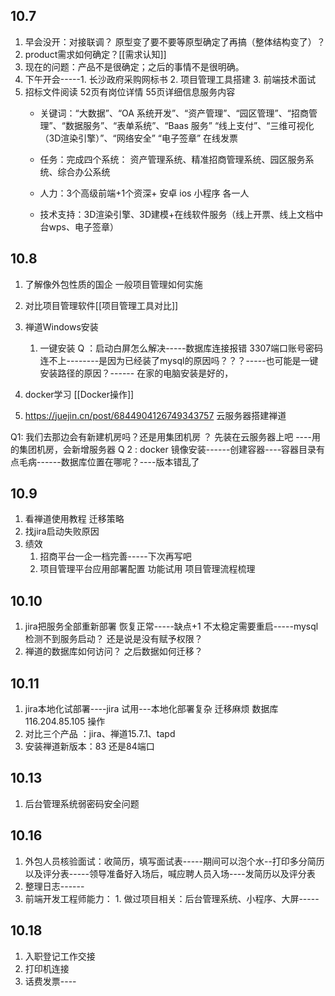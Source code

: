 ## 10.7
1. 早会没开：对接联调？ 原型变了要不要等原型确定了再搞（整体结构变了）？
2. product需求如何确定？[[需求认知]]
3. 现在的问题：产品不是很确定；之后的事情不是很明确。
4. 下午开会-----1. 长沙政府采购网标书  2. 项目管理工具搭建   3. 前端技术面试
5. 招标文件阅读
	52页有岗位详情  55页详细信息服务内容
	- 关键词：“大数据”、“OA 系统开发”、“资产管理”、“园区管理”、“招商管理”、“数据服务”、“表单系统”、“Baas 服务”
	“线上支付”、“三维可视化（3D渲染引擎）”、“网络安全” “电子签章”  在线发票
	
	- 任务：完成四个系统： 资产管理系统、精准招商管理系统、园区服务系统、综合办公系统
	- 人力：3个高级前端+1个资深+ 安卓 ios 小程序 各一人
	- 技术支持：3D渲染引擎、3D建模+在线软件服务（线上开票、线上文档中台wps、电子签章）

## 10.8
1. 了解像外包性质的国企 一般项目管理如何实施
2. 对比项目管理软件[[项目管理工具对比]]
3. 禅道Windows安装
	1. 一键安装 Q ：启动白屏怎么解决-----数据库连接报错  3307端口账号密码连不上--------是因为已经装了mysql的原因吗？？？-----也可能是一键安装路径的原因？------ 在家的电脑安装是好的，
	
4. docker学习 [[Docker操作]]
5. https://juejin.cn/post/6844904126749343757 云服务器搭建禅道

Q1: 我们去那边会有新建机房吗？还是用集团机房 ？ 先装在云服务器上吧 ----用的集团机房，会新增服务器
Q 2 : docker 镜像安装------创建容器----容器目录有点毛病------数据库位置在哪呢？----版本错乱了

## 10.9
1. 看禅道使用教程   迁移策略
2. 找jira启动失败原因
3. 绩效
	1. 招商平台一企一档完善-----下次再写吧
	2. 项目管理平台应用部署配置  功能试用  项目管理流程梳理

## 10.10
1. jira把服务全部重新部署 恢复正常-----缺点+1 不太稳定需要重启-----mysql 检测不到服务启动？ 还是说是没有赋予权限？
2. 禅道的数据库如何访问？  之后数据如何迁移？

## 10.11 
1. jira本地化试部署----jira 试用---本地化部署复杂 迁移麻烦
	数据库116.204.85.105 操作
2. 对比三个产品 ：jira、禅道15.7.1、tapd
3. 安装禅道新版本：83 还是84端口

## 10.13
1. 后台管理系统弱密码安全问题

## 10.16
1. 外包人员核验面试：收简历，填写面试表-----期间可以泡个水--打印多分简历以及评分表-----领导准备好入场后，喊应聘人员入场----发简历以及评分表
2. 整理日志------
3. 前端开发工程师能力： 1. 做过项目相关：后台管理系统、小程序、大屏-----

## 10.18
1. 入职登记工作交接
2. 打印机连接
3. 话费发票----
